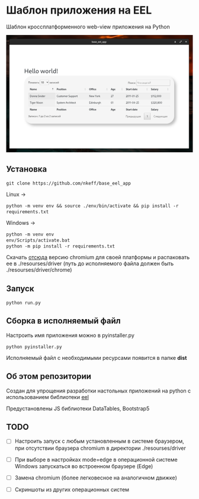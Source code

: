 # Шаблон приложения на EEL
Шаблон кроссплатформенного web-view приложения на Python

![](./screenshots/1.png)

## Установка
```
git clone https://github.com/nkeff/base_eel_app
```
Linux ->
```
python -m venv env && source ./env/bin/activate && pip install -r requirements.txt
```
Windows ->
```
python -m venv env
env/Scripts/activate.bat
python -m pip install -r requirements.txt
```
Скачать [отсюда](https://download-chromium.appspot.com/) версию chromium для своей платформы и распаковать ее в ./resourses/driver (путь до исполняемого файла должен быть ./resourses/driver/chrome)

## Запуск
```
python run.py
```

## Сборка в исполняемый файл
Настроить имя приложения можно в pyinstaller.py
```
python pyinstaller.py
```
Исполняемый файл с необходимыми ресурсами появится в папке **dist**

## Об этом репозитории
Создан для упрощения разработки настольных приложений на python с использованием библиотеки [eel](https://github.com/ChrisKnott/Eel)

Предустановлены JS библиотеки DataTables, Bootstrap5

## TODO
- [ ] Настроить запуск с любым установленным в системе браузером, при отсутствии браузера chromium в директории ./resourses/driver 
- [ ] При выборе в настройках mode=edge в операционной системе Windows запускаться во встроенном браузере (Edge)
- [ ] Замена chromium (более легковесное на аналогичном движке)
- [ ] Скриншоты из других операционных систем

